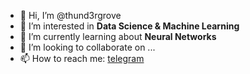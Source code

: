 - 👋 Hi, I’m @thund3rgrove
- 👀 I’m interested in **Data Science & Machine Learning**
- 🌱 I’m currently learning about **Neural Networks**
- 💞️ I’m looking to collaborate on ...
- 📫 How to reach me: [telegram](https://t.me/thundergrove)

<!---
- 👋 Hi, I’m @thund3rgrove
- 👀 I’m interested in **Computer Science**
- 🌱 I’m currently learning **Golang**
- 💞️ I’m looking to collaborate on ...
- 📫 How to reach me ...
--->

<!---
thund3rgrove/thund3rgrove is a ✨ special ✨ repository because its `README.md` (this file) appears on your GitHub profile.
You can click the Preview link to take a look at your changes.
--->
